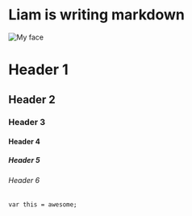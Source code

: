 # Liam is writing markdown 

![My face](https://www.gravatar.com/avatar/7810a5172f51c37bcba95f5055b0d57e?s=175)

# Header 1
## Header 2
### Header 3
#### Header 4
##### Header 5
###### Header 6


```
var this = awesome;

```